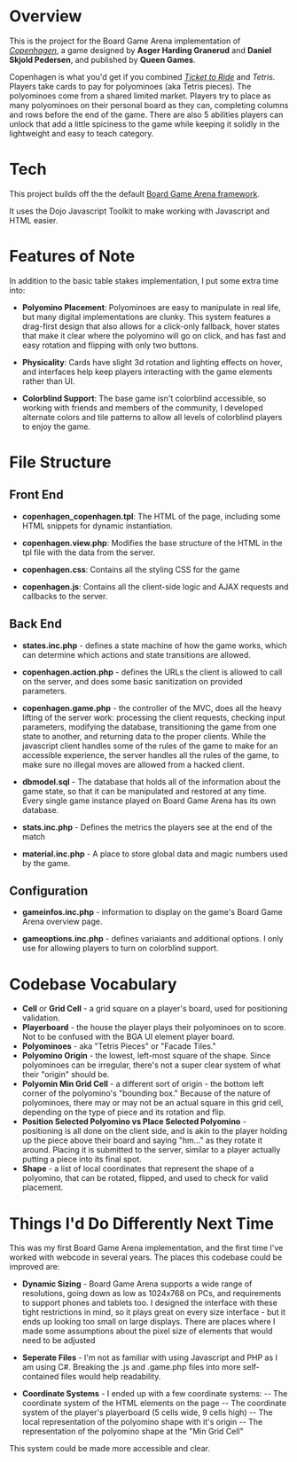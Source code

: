 # Overview
This is the project for the Board Game Arena implementation of _[Copenhagen](https://boardgamegeek.com/boardgame/269595/copenhagen)_, a game designed by **Asger Harding Granerud** and **Daniel Skjold Pedersen**, and published by **Queen Games**.

Copenhagen is what you'd get if you combined _[Ticket to Ride](https://boardgamegeek.com/boardgame/9209/ticket-ride)_ and _Tetris_. Players take cards to pay for polyominoes (aka Tetris pieces).  The polyominoes come from a shared limited market. Players try to place as many polyominoes on their personal board as they can, completing columns and rows before the end of the game.  There are also 5 abilities players can unlock that add a little spiciness to the game while keeping it solidly in the lightweight and easy to teach category.

# Tech
This project builds off the the default [Board Game Arena framework](https://en.doc.boardgamearena.com/Studio_file_reference?_gl=1*19qszbw*_ga*NjM2ODk4NzguMTY3NzA5OTE1Ng..*_ga_DWXD9R5L7D*MTY4MDAyMTUwOS44LjEuMTY4MDAyMTUxNC41NS4wLjA.).

It uses the Dojo Javascript Toolkit to make working with Javascript and HTML easier. 

# Features of Note

In addition to the basic table stakes implementation, I put some extra time into:

- **Polyomino Placement**: Polyominoes are easy to manipulate in real life, but many digital implementations are clunky.  This system features a drag-first design that also allows for a click-only fallback, hover states that make it clear where the polyomino will go on click, and has fast and easy rotation and flipping with only two buttons.

- **Physicality**: Cards have slight 3d rotation and lighting effects on hover, and interfaces help keep players interacting with the game elements rather than UI.  

- **Colorblind Support**: The base game isn't colorblind accessible, so working with friends and members of the community, I developed alternate colors and tile patterns to allow all levels of colorblind players to enjoy the game. 


# File Structure

## Front End

- **copenhagen_copenhagen.tpl**: The HTML of the page, including some HTML snippets for dynamic instantiation.

- **copenhagen.view.php**: Modifies the base structure of the HTML in the tpl file with the data from the server.

- **copenhagen.css**: Contains all the styling CSS for the game

- **copenhagen.js**: Contains all the client-side logic and AJAX requests and callbacks to the server.

## Back End
- **states.inc.php** - defines a state machine of how the game works, which can determine which actions and state transitions are allowed.

- **copenhagen.action.php** - defines the URLs the client is allowed to call on the server, and does some basic sanitization on provided parameters.

- **copenhagen.game.php** - the controller of the MVC, does all the heavy lifting of the server work: processing the client requests, checking input parameters, modifying the database, transitioning the game from one state to another, and returning data to the proper clients. While the javascript client handles some of the rules of the game to make for an accessible experience, the server handles all the rules of the game, to make sure no illegal moves are allowed from a hacked client.

- **dbmodel.sql** - The database that holds all of the information about the game state, so that it can be manipulated and restored at any time.  Every single game instance played on Board Game Arena has its own database.

- **stats.inc.php** - Defines the metrics the players see at the end of the match

- **material.inc.php** - A place to store global data and magic numbers used by the game.


## Configuration

- **gameinfos.inc.php** - information to display on the game's Board Game Arena overview page.

- **gameoptions.inc.php** - defines variaiants and additional options.  I only use for allowing players to turn on colorblind support.


# Codebase Vocabulary

- **Cell** or **Grid Cell** - a grid square on a player's board, used for positioning validation.
- **Playerboard** - the house the player plays their polyominoes on to score.  Not to be confused with the BGA UI element player board.
- **Polyominoes** - aka "Tetris Pieces" or "Facade Tiles."
- **Polyomino Origin** - the lowest, left-most square of the shape.  Since polyominoes can be irregular, there's not a super clear system of what their "origin" should be.
- **Polyomin Min Grid Cell** - a different sort of origin - the bottom left corner of the polyomino's "bounding box."  Because of the nature of polyominoes, there may or may not be an actual square in this grid cell, depending on the type of piece and its rotation and flip.
- **Position Selected Polyomino vs Place Selected Polyomino** - positioning is all done on the client side, and is akin to the player holding up the piece above their board and saying "hm..." as they rotate it around.  Placing it is submitted to the server, similar to a player actually putting a piece into its final spot.
- **Shape** - a list of local coordinates that represent the shape of a polyomino, that can be rotated, flipped, and used to check for valid placement.


# Things I'd Do Differently Next Time

This was my first Board Game Arena implementation, and the first time I've worked with webcode in several years.  The places this codebase could be improved are:

- **Dynamic Sizing** - Board Game Arena supports a wide range of resolutions, going down as low as 1024x768 on PCs, and requirements to support phones and tablets too.  I designed the interface with these tight restrictions in mind, so it plays great on every size interface - but it ends up looking too small on large displays.  There are places where I made some assumptions about the pixel size of elements that would need to be adjusted

- **Seperate Files** - I'm not as familiar with using Javascript and PHP as I am using C#.  Breaking the .js and .game.php files into more self-contained files would help readability. 

- **Coordinate Systems** - I ended up with a few coordinate systems:
-- The coordinate system of the HTML elements on the page
-- The coordinate system of the player's playerboard (5 cells wide, 9 cells high)
-- The local representation of the polyomino shape with it's origin
-- The representation of the polyomino shape at the "Min Grid Cell"

This system could be made more accessible and clear.